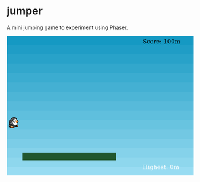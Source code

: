# jumper

A mini jumping game to experiment using Phaser.

![alt text](https://raw.githubusercontent.com/Remeus/jumper/master/public/jumper.png "Jumper mini-game")
